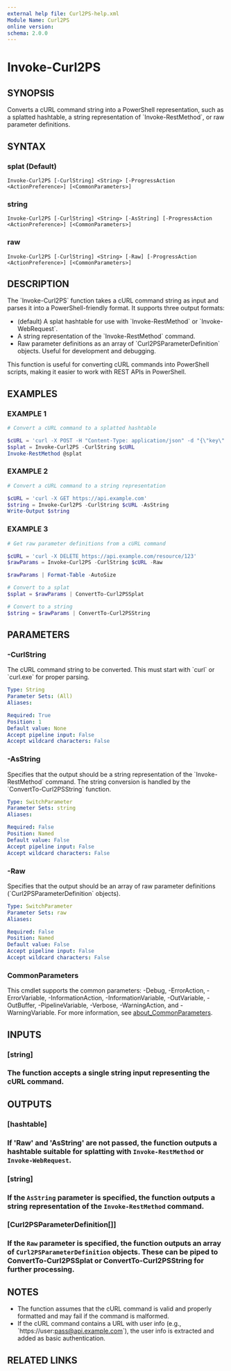 ```yaml
---
external help file: Curl2PS-help.xml
Module Name: Curl2PS
online version:
schema: 2.0.0
---
```


# Invoke-Curl2PS

## SYNOPSIS
Converts a cURL command string into a PowerShell representation, such as a splatted hashtable, a string representation of \`Invoke-RestMethod\`, or raw parameter definitions.

## SYNTAX

### splat (Default)
```
Invoke-Curl2PS [-CurlString] <String> [-ProgressAction <ActionPreference>] [<CommonParameters>]
```

### string
```
Invoke-Curl2PS [-CurlString] <String> [-AsString] [-ProgressAction <ActionPreference>] [<CommonParameters>]
```

### raw
```
Invoke-Curl2PS [-CurlString] <String> [-Raw] [-ProgressAction <ActionPreference>] [<CommonParameters>]
```

## DESCRIPTION
The \`Invoke-Curl2PS\` function takes a cURL command string as input and parses it into a PowerShell-friendly format.
It supports three output formats:

- (default) A splat hashtable for use with \`Invoke-RestMethod\` or \`Invoke-WebRequest\`.
- A string representation of the \`Invoke-RestMethod\` command.
- Raw parameter definitions as an array of \`Curl2PSParameterDefinition\` objects. Useful for development and debugging.

This function is useful for converting cURL commands into PowerShell scripts, making it easier to work with REST APIs in PowerShell.

## EXAMPLES

### EXAMPLE 1
```powershell
# Convert a cURL command to a splatted hashtable

$cURL = 'curl -X POST -H "Content-Type: application/json" -d "{\"key\":\"value\"}" https://api.example.com'
$splat = Invoke-Curl2PS -CurlString $cURL
Invoke-RestMethod @splat
```

### EXAMPLE 2
```powershell
# Convert a cURL command to a string representation

$cURL = 'curl -X GET https://api.example.com'
$string = Invoke-Curl2PS -CurlString $cURL -AsString
Write-Output $string
```

### EXAMPLE 3
```powershell
# Get raw parameter definitions from a cURL command

$cURL = 'curl -X DELETE https://api.example.com/resource/123'
$rawParams = Invoke-Curl2PS -CurlString $cURL -Raw

$rawParams | Format-Table -AutoSize

# Convert to a splat
$splat = $rawParams | ConvertTo-Curl2PSSplat

# Convert to a string
$string = $rawParams | ConvertTo-Curl2PSString
```

## PARAMETERS

### -CurlString
The cURL command string to be converted.
This must start with \`curl\` or \`curl.exe\` for proper parsing.

```yaml
Type: String
Parameter Sets: (All)
Aliases:

Required: True
Position: 1
Default value: None
Accept pipeline input: False
Accept wildcard characters: False
```

### -AsString
Specifies that the output should be a string representation of the \`Invoke-RestMethod\` command.
The string conversion is handled by the \`ConvertTo-Curl2PSString\` function.

```yaml
Type: SwitchParameter
Parameter Sets: string
Aliases:

Required: False
Position: Named
Default value: False
Accept pipeline input: False
Accept wildcard characters: False
```

### -Raw
Specifies that the output should be an array of raw parameter definitions (\`Curl2PSParameterDefinition\` objects).

```yaml
Type: SwitchParameter
Parameter Sets: raw
Aliases:

Required: False
Position: Named
Default value: False
Accept pipeline input: False
Accept wildcard characters: False
```

### CommonParameters
This cmdlet supports the common parameters: -Debug, -ErrorAction, -ErrorVariable, -InformationAction, -InformationVariable, -OutVariable, -OutBuffer, -PipelineVariable, -Verbose, -WarningAction, and -WarningVariable. For more information, see [about_CommonParameters](http://go.microsoft.com/fwlink/?LinkID=113216).

## INPUTS

### [string]
### The function accepts a single string input representing the cURL command.
## OUTPUTS

### [hashtable]
### If 'Raw' and 'AsString' are not passed, the function outputs a hashtable suitable for splatting with `Invoke-RestMethod` or `Invoke-WebRequest`.
### [string]
### If the `AsString` parameter is specified, the function outputs a string representation of the `Invoke-RestMethod` command.
### [Curl2PSParameterDefinition[]]
### If the `Raw` parameter is specified, the function outputs an array of `Curl2PSParameterDefinition` objects. These can be piped to ConvertTo-Curl2PSSplat or ConvertTo-Curl2PSString for further processing.
## NOTES
- The function assumes that the cURL command is valid and properly formatted and may fail if the command is malformed.
- If the cURL command contains a URL with user info (e.g., \`https://user:pass@api.example.com\`), the user info is extracted and added as basic authentication.

## RELATED LINKS
